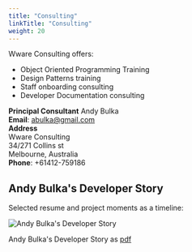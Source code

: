 ```yaml
---
title: "Consulting"
linkTitle: "Consulting"
weight: 20
---
```


Wware Consulting offers:
- Object Oriented Programming Training
- Design Patterns training
- Staff onboarding consulting
- Developer Documentation consulting

**Principal Consultant** Andy Bulka  
**Email**: abulka@gmail.com  
**Address**  
Wware Consulting  
34/271 Collins st  
Melbourne, Australia  
**Phone**: +61412-759186  

## Andy Bulka's Developer Story

Selected resume and project moments as a timeline:

![Andy Bulka's Developer Story](/projects/consulting/images/Andy-Bulka-StackOverflow-Developer-Story.png)

Andy Bulka's Developer Story as [pdf](/projects/consulting/images/Andy-Bulka-StackOverflow-Developer-Story.pdf)